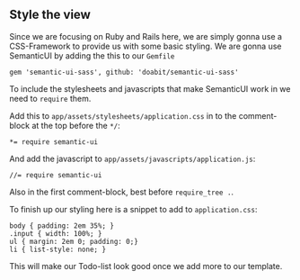 ## Style the view

Since we are focusing on Ruby and Rails here, we are simply gonna use a CSS-Framework to provide us with some basic styling. We are gonna use SemanticUI by adding the this to our `Gemfile`

```
gem 'semantic-ui-sass', github: 'doabit/semantic-ui-sass'
```

To include the stylesheets and javascripts that make SemanticUI work in we need to `require` them.

Add this to `app/assets/stylesheets/application.css` in to the comment-block at the top before the `*/`:

```
*= require semantic-ui
```

And add the javascript to `app/assets/javascripts/application.js`:

```
//= require semantic-ui
```

Also in the first comment-block, best before `require_tree .`.

To finish up our styling here is a snippet to add to `application.css`:

```
body { padding: 2em 35%; }
.input { width: 100%; }
ul { margin: 2em 0; padding: 0;}
li { list-style: none; }
```

This will make our Todo-list look good once we add more to our template.
